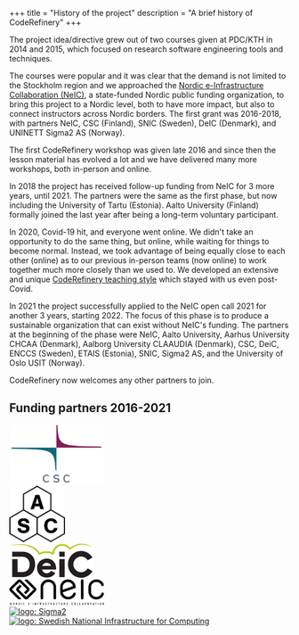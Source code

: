 +++
title = "History of the project"
description = "A brief history of CodeRefinery"
+++

The project idea/directive grew out of two courses given at PDC/KTH in 2014
and 2015, which focused on research software engineering tools and techniques.

The courses were popular and it was clear that the demand is not
limited to the Stockholm region and we approached the [Nordic
e-Infrastructure Collaboration (NeIC)](https://neic.no), a
state-funded Nordic public funding organization, to bring this
project to a Nordic level, both to have more impact, but also to
connect instructors across Nordic borders.  The first grant was
2016-2018, with partners NeIC, CSC (Finland), SNIC (Sweden), DeIC
(Denmark), and UNINETT Sigma2 AS (Norway).

The first CodeRefinery workshop was given late 2016 and since then the lesson
material has evolved a lot and we have delivered many more workshops, both
in-person and online.

In 2018 the project has received follow-up funding from NeIC for 3 more years,
until 2021.  The partners were the same as the first phase, but now
including the University of Tartu (Estonia).  Aalto University
(Finland) formally joined the last year after being a long-term
voluntary participant.

In 2020, Covid-19 hit, and everyone went online.  We didn't take an
opportunity to do the same thing, but online, while waiting for things
to become normal.  Instead, we took advantage of being equally close
to each other (online) as to our previous in-person teams (now online)
to work together much more closely than we used to.  We developed an
extensive and unique [CodeRefinery teaching
style](@/workshops/teaching-style.md) which stayed with us even
post-Covid.

In 2021 the project successfully applied to the NeIC open call 2021
for another 3 years, starting 2022.  The focus of this phase is to
produce a sustainable organization that can exist without NeIC's
funding.  The partners at the beginning of the phase were NeIC, Aalto
University, Aarhus University CHCAA (Denmark), Aalborg University
CLAAUDIA (Denmark), CSC, DeiC, ENCCS (Sweden), ETAIS (Estonia), SNIC,
Sigma2 AS, and the University of Oslo USIT (Norway).

CodeRefinery now welcomes any other partners to join.



## Funding partners 2016-2021

<div class="uk-child-width-expand@s uk-text-center" uk-grid>
  <div>
    <a href="https://csc.fi">
      <img src="/about/funding/csc.png" alt="logo: CSC - IT Center for Science" width="170px">
    </a>
  </div>
  <div>
    <a href="https://scicomp.aalto.fi/">
      <img src="/about/funding/asc.png" alt="logo: Aalto Scientific Computing" width="100px">
    </a>
  </div>
  <div>
    <a href="https://deic.dk">
      <img src="/about/funding/deic.png" alt="logo: Danish e-Infrastructure Cooperation" width="150px">
    </a>
  </div>
  <div>
    <a href="https://neic.no">
      <img src="/about/funding/neic.png" alt="logo: Nordic e-Infrastructure Collaboration" width="170px">
    </a>
  </div>
  <div>
    <a href="https://sigma2.no">
      <img src="/about/funding/sigma2.jpg" alt="logo: Sigma2" width="150px">
    </a>
  </div>
  <div>
    <a href="https://snic.se">
      <img src="/about/funding/snic.png" alt="logo: Swedish National Infrastructure for Computing" width="170px">
    </a>
  </div>
</div>
